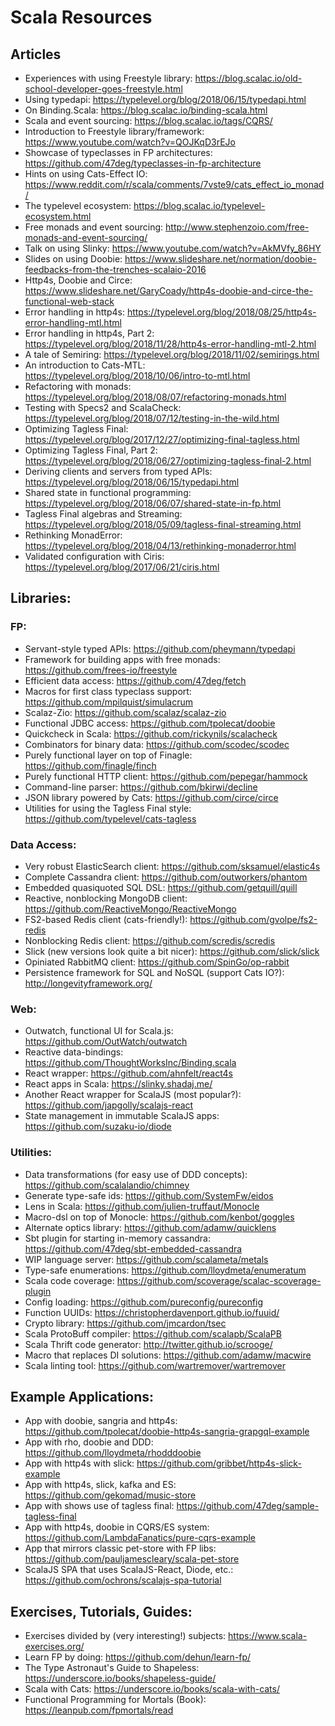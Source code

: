 # Scala Resources

## Articles

* Experiences with using Freestyle library: https://blog.scalac.io/old-school-developer-goes-freestyle.html
* Using typedapi: https://typelevel.org/blog/2018/06/15/typedapi.html
* On Binding.Scala: https://blog.scalac.io/binding-scala.html
* Scala and event sourcing: https://blog.scalac.io/tags/CQRS/
* Introduction to Freestyle library/framework: https://www.youtube.com/watch?v=QOJKqD3rEJo
* Showcase of typeclasses in FP architectures: https://github.com/47deg/typeclasses-in-fp-architecture
* Hints on using Cats-Effect IO: https://www.reddit.com/r/scala/comments/7vste9/cats_effect_io_monad/
* The typelevel ecosystem: https://blog.scalac.io/typelevel-ecosystem.html
* Free monads and event sourcing: http://www.stephenzoio.com/free-monads-and-event-sourcing/
* Talk on using Slinky: https://www.youtube.com/watch?v=AkMVfy_86HY
* Slides on using Doobie: https://www.slideshare.net/normation/doobie-feedbacks-from-the-trenches-scalaio-2016
* Http4s, Doobie and Circe: https://www.slideshare.net/GaryCoady/http4s-doobie-and-circe-the-functional-web-stack
* Error handling in http4s: https://typelevel.org/blog/2018/08/25/http4s-error-handling-mtl.html
* Error handling in http4s, Part 2: https://typelevel.org/blog/2018/11/28/http4s-error-handling-mtl-2.html
* A tale of Semiring: https://typelevel.org/blog/2018/11/02/semirings.html
* An introduction to Cats-MTL: https://typelevel.org/blog/2018/10/06/intro-to-mtl.html
* Refactoring with monads: https://typelevel.org/blog/2018/08/07/refactoring-monads.html
* Testing with Specs2 and ScalaCheck: https://typelevel.org/blog/2018/07/12/testing-in-the-wild.html
* Optimizing Tagless Final: https://typelevel.org/blog/2017/12/27/optimizing-final-tagless.html
* Optimizing Tagless Final, Part 2: https://typelevel.org/blog/2018/06/27/optimizing-tagless-final-2.html
* Deriving clients and servers from typed APIs: https://typelevel.org/blog/2018/06/15/typedapi.html
* Shared state in functional programming: https://typelevel.org/blog/2018/06/07/shared-state-in-fp.html
* Tagless Final algebras and Streaming: https://typelevel.org/blog/2018/05/09/tagless-final-streaming.html
* Rethinking MonadError: https://typelevel.org/blog/2018/04/13/rethinking-monaderror.html
* Validated configuration with Ciris: https://typelevel.org/blog/2017/06/21/ciris.html

## Libraries:

### FP:

* Servant-style typed APIs: https://github.com/pheymann/typedapi
* Framework for building apps with free monads: https://github.com/frees-io/freestyle
* Efficient data access: https://github.com/47deg/fetch
* Macros for first class typeclass support: https://github.com/mpilquist/simulacrum
* Scalaz-Zio: https://github.com/scalaz/scalaz-zio
* Functional JDBC access: https://github.com/tpolecat/doobie
* Quickcheck in Scala: https://github.com/rickynils/scalacheck
* Combinators for binary data: https://github.com/scodec/scodec
* Purely functional layer on top of Finagle: https://github.com/finagle/finch
* Purely functional HTTP client: https://github.com/pepegar/hammock
* Command-line parser: https://github.com/bkirwi/decline
* JSON library powered by Cats: https://github.com/circe/circe
* Utilities for using the Tagless Final style: https://github.com/typelevel/cats-tagless

### Data Access:

* Very robust ElasticSearch client: https://github.com/sksamuel/elastic4s
* Complete Cassandra client: https://github.com/outworkers/phantom
* Embedded quasiquoted SQL DSL: https://github.com/getquill/quill
* Reactive, nonblocking MongoDB client: https://github.com/ReactiveMongo/ReactiveMongo
* FS2-based Redis client (cats-friendly!): https://github.com/gvolpe/fs2-redis
* Nonblocking Redis client: https://github.com/scredis/scredis
* Slick (new versions look quite a bit nicer): https://github.com/slick/slick
* Opiniated RabbitMQ client: https://github.com/SpinGo/op-rabbit
* Persistence framework for SQL and NoSQL (support Cats IO?): http://longevityframework.org/

### Web:

* Outwatch, functional UI for Scala.js: https://github.com/OutWatch/outwatch
* Reactive data-bindings: https://github.com/ThoughtWorksInc/Binding.scala
* React wrapper: https://github.com/ahnfelt/react4s
* React apps in Scala: https://slinky.shadaj.me/
* Another React wrapper for ScalaJS (most popular?): https://github.com/japgolly/scalajs-react
* State management in immutable ScalaJS apps: https://github.com/suzaku-io/diode

### Utilities:

* Data transformations (for easy use of DDD concepts): https://github.com/scalalandio/chimney
* Generate type-safe ids: https://github.com/SystemFw/eidos
* Lens in Scala: https://github.com/julien-truffaut/Monocle
* Macro-dsl on top of Monocle: https://github.com/kenbot/goggles
* Alternate optics library: https://github.com/adamw/quicklens
* Sbt plugin for starting in-memory cassandra: https://github.com/47deg/sbt-embedded-cassandra
* WIP language server: https://github.com/scalameta/metals
* Type-safe enumerations: https://github.com/lloydmeta/enumeratum
* Scala code coverage: https://github.com/scoverage/scalac-scoverage-plugin
* Config loading: https://github.com/pureconfig/pureconfig
* Function UUIDs: https://christopherdavenport.github.io/fuuid/
* Crypto library: https://github.com/jmcardon/tsec
* Scala ProtoBuff compiler: https://github.com/scalapb/ScalaPB
* Scala Thrift code generator: http://twitter.github.io/scrooge/
* Macro that replaces DI solutions: https://github.com/adamw/macwire
* Scala linting tool: https://github.com/wartremover/wartremover

## Example Applications:

* App with doobie, sangria and http4s: https://github.com/tpolecat/doobie-http4s-sangria-grapgql-example
* App with rho, doobie and DDD: https://github.com/lloydmeta/rhodddoobie
* App with http4s with slick: https://github.com/gribbet/http4s-slick-example
* App with http4s, slick, kafka and ES: https://github.com/gekomad/music-store
* App with shows use of tagless final: https://github.com/47deg/sample-tagless-final
* App with http4s, doobie in CQRS/ES system: https://github.com/LambdaFanatics/pure-cqrs-example
* App that mirrors classic pet-store with FP libs: https://github.com/pauljamescleary/scala-pet-store
* ScalaJS SPA that uses ScalaJS-React, Diode, etc.: https://github.com/ochrons/scalajs-spa-tutorial

## Exercises, Tutorials, Guides:

* Exercises divided by (very interesting!) subjects: https://www.scala-exercises.org/
* Learn FP by doing: https://github.com/dehun/learn-fp/
* The Type Astronaut's Guide to Shapeless: https://underscore.io/books/shapeless-guide/
* Scala with Cats: https://underscore.io/books/scala-with-cats/
* Functional Programming for Mortals (Book): https://leanpub.com/fpmortals/read
